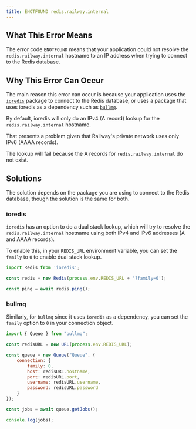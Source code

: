 ```yaml
---
title: ENOTFOUND redis.railway.internal
---
```


## What This Error Means

The error code `ENOTFOUND` means that your application could not resolve the `redis.railway.internal` hostname to an IP address when trying to connect to the Redis database.

## Why This Error Can Occur

The main reason this error can occur is because your application uses the [`ioredis`](https://www.npmjs.com/package/ioredis) package to connect to the Redis database, or uses a package that uses ioredis as a dependency such as [`bullmq`](https://docs.bullmq.io/).

By default, ioredis will only do an IPv4 (A record) lookup for the `redis.railway.internal` hostname.

That presents a problem given that Railway's private network uses only IPv6 (AAAA records).

The lookup will fail because the A records for `redis.railway.internal` do not exist.

## Solutions

The solution depends on the package you are using to connect to the Redis database, though the solution is the same for both.

### ioredis

`ioredis` has an option to do a dual stack lookup, which will try to resolve the `redis.railway.internal` hostname using both IPv4 and IPv6 addresses (A and AAAA records).

To enable this, in your `REDIS_URL` environment variable, you can set the `family` to `0` to enable dual stack lookup.

```js
import Redis from 'ioredis';

const redis = new Redis(process.env.REDIS_URL + '?family=0');

const ping = await redis.ping();
```

### bullmq

Similarly, for `bullmq` since it uses `ioredis` as a dependency, you can set the `family` option to `0` in your connection object.

```js
import { Queue } from "bullmq";

const redisURL = new URL(process.env.REDIS_URL);

const queue = new Queue("Queue", {
    connection: {
        family: 0,
        host: redisURL.hostname,
        port: redisURL.port,
        username: redisURL.username,
        password: redisURL.password
    }
});

const jobs = await queue.getJobs();

console.log(jobs);
```